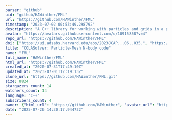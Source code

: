 ```yaml
---
parser: "github"
uid: "github/HAWinther/FML"
url: "https://github.com/HAWinther/FML"
timestamp: "2023-07-02 00:53:49.298792"
description: "A C++ library for working with particles and grids in a parallel setting."
avatar: "https://avatars.githubusercontent.com/u/10915858?v=4"
repo_url: "https://github.com/HAWinther/FML"
doi: ["https://ui.adsabs.harvard.edu/abs/2023JCAP...06..035.", "https://ui.adsabs.harvard.edu/abs/2023ascl.soft06047W/abstract"]
title: "COLASolver: Particle-Mesh N-body code"
name: "FML"
full_name: "HAWinther/FML"
html_url: "https://github.com/HAWinther/FML"
created_at: "2020-07-31T17:49:10Z"
updated_at: "2023-07-01T12:19:13Z"
clone_url: "https://github.com/HAWinther/FML.git"
size: 8824
stargazers_count: 14
watchers_count: 14
language: "C++"
subscribers_count: 4
owner: {"html_url": "https://github.com/HAWinther", "avatar_url": "https://avatars.githubusercontent.com/u/10915858?v=4", "login": "HAWinther", "type": "User"}
date: "2025-07-26 14:30:17.944722"
---
```

